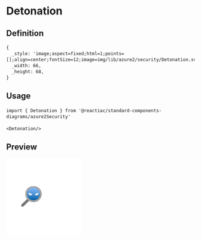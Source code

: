 # Detonation

## Definition

```
{
  _style: 'image;aspect=fixed;html=1;points=[];align=center;fontSize=12;image=img/lib/azure2/security/Detonation.svg;strokeColor=none;',
  _width: 66,
  _height: 68,
}
```

## Usage

```
import { Detonation } from '@reactiac/standard-components-diagrams/azure2Security'

<Detonation/>
```

## Preview

<img src="./detonation.png" width="200"/>
